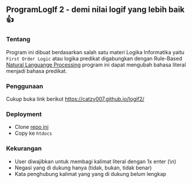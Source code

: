 ## ProgramLogIf 2 - demi nilai logif yang lebih baik :thumbsup:

### Tentang
Program ini dibuat berdasarkan salah satu materi Logika Informatika yaitu `First Order Logic` atau logika predikat 
digabungkan dengan Rule-Based [Natural Languange Processing](https://en.wikipedia.org/wiki/Natural_language_processing) 
program ini dapat mengubah bahasa literal menjadi bahasa predikat.

### Penggunaan
Cukup buka link berikut <https://catzy007.github.io/logif2/>

### Deployment
* Clone [repo ini](https://github.com/catzy007/ProgramLogIf2/)
* Copy ke `htdocs`

### Kekurangan
* User diwajibkan untuk membagi kalimat literal dengan 1x enter (\n)
* Negasi yang di dukung hanya (tidak, bukan, tidak benar)
* Kata penghubung kalimat yang yang di dukung belum lengkap
